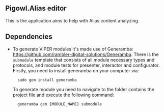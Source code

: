 ## Pigowl.Alias editor

This is the application aims to help with Alias content analyzing.


## Dependencies

* To generate VIPER modules it's made use of Generamba: https://github.com/rambler-digital-solutions/Generamba.
  There is the `submodule` template that consists of all module necessary types and protocols, and module tests for presenter, interactor and configurator.
  Firstly, you need to install generamba on your computer via:
  ```
    sudo gem install generamba
  ```
  To generate module you need to navigate to the folder contains the project file and execute the following command:
  ```
    generamba gen [MODULE_NAME] submodule
  ```

